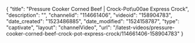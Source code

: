 {
    "title": "Pressure Cooker Corned Beef | Crock-Pot\u00ae Express Crock",
    "description": "",
    "channelid": "114661406",
    "videoid": "158904783",
    "date_created": "1523486885",
    "date_modified": "1524158787",
    "type": "captivate",
    "layout": "channelVideo",
    "url": "\/latest-videos\/pressure-cooker-corned-beef-crock-pot-express-crock\/114661406-158904783"
}